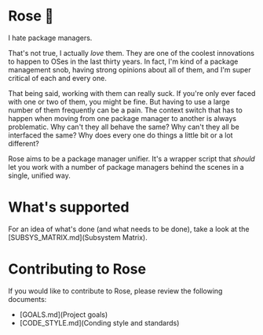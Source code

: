 # Rose :rose:

I hate package managers.

That's not true, I actually *love* them. They are one of the coolest
innovations to happen to OSes in the last thirty years. In fact, I'm kind of
a package management snob, having strong opinions about all of them, and
I'm super critical of each and every one.

That being said, working with them can really suck. If you're only ever faced
with one or two of them, you might be fine. But having to use a large number
of them frequently can be a pain. The context switch that has to happen when
moving from one package manager to another is always problematic. Why can't
they all behave the same? Why can't they all be interfaced the same? Why does
every one do things a little bit or a lot different?

Rose aims to be a package manager unifier. It's a wrapper script that *should*
let you work with a number of package managers behind the scenes in a single,
unified way.

# What's supported

For an idea of what's done (and what needs to be done), take a look at the
[SUBSYS_MATRIX.md](Subsystem Matrix).

# Contributing to Rose

If you would like to contribute to Rose, please review the following
documents:

* [GOALS.md](Project goals)
* [CODE_STYLE.md](Conding style and standards)
